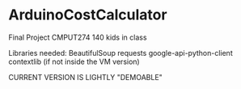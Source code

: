 # ArduinoCostCalculator
Final Project CMPUT274
140 kids in class

Libraries needed:
BeautifulSoup
requests
google-api-python-client
contextlib (if not inside the VM version)

CURRENT VERSION IS LIGHTLY "DEMOABLE"
